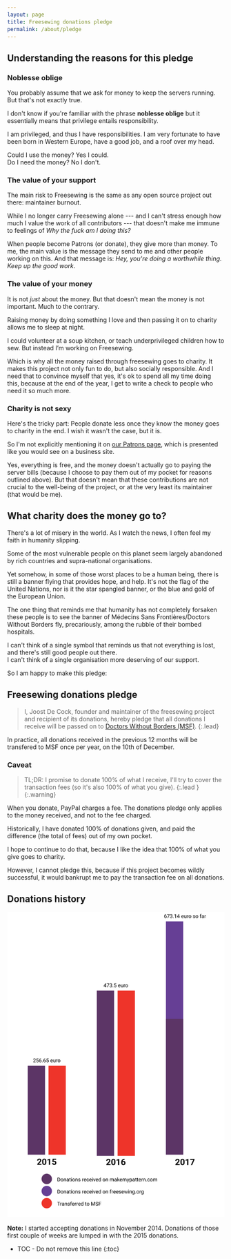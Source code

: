 ```yaml
---
layout: page
title: Freesewing donations pledge
permalink: /about/pledge
---
```

## Understanding the reasons for this pledge

### Noblesse oblige

You probably assume that we ask for money to keep the servers running. But that's not exactly true.

I don't know if you're familiar with the phrase **noblesse oblige** but it essentially means that privilege entails responsibility.

I am privileged, and thus I have responsibilities.
I am very fortunate to have been born in Western Europe, have a good job, and a roof over my head.

Could I use the money? Yes I could.  
Do I need the money? No I don't.

### The value of your support

The main risk to Freesewing is the same as any open source project out there: maintainer burnout.

While I no longer carry Freesewing alone --- and I can't stress enough how much I value the work of all contributors ---
that doesn't make me immune to feelings of *Why the fuck am I doing this?*

When people become Patrons (or donate), they give more than money.
To me, the main value is the message they send to me and other people working on this. 
And that message is: *Hey, you're doing a worthwhile thing. Keep up the good work*.

### The value of your money

It is not *just* about the money. But that doesn't mean the money is not important.
Much to the contrary.

Raising money by doing something I love and then passing it on to charity allows me to sleep at night. 

I could volunteer at a soup kitchen, or teach underprivileged children how to sew. But instead I’m working on Freesewing.

Which is why all the money raised through freesewing goes to charity.
It makes this project not only fun to do, but also socially responsible. 
And I need that to convince myself that yes, it's ok to spend all my time doing this, 
because at the end of the year, I get to write a check to people who need it so much more.

### Charity is not sexy
Here's the tricky part: People donate less once they know the money goes to charity in the end. 
I wish it wasn't the case, but it is.

So I'm not explicitly mentioning it on [our Patrons page](/patrons/join), 
which is presented like you would see on a business site.

Yes, everything is free, and the money doesn't actually go to paying the server bills 
(because I choose to pay them out of my pocket for reasons outlined above). 
But that doesn't mean that these contributions are not crucial to the well-being of the project, 
or at the very least its maintainer (that would be me).

## What charity does the money go to?

There's a lot of misery in the world. As I watch the news, I often feel my faith in humanity slipping.

Some of the most vulnerable people on this planet seem largely abandoned by rich countries and supra-national organisations.

Yet somehow, in some of those worst places to be a human being, there is still a banner flying that provides hope, and help. It's not the flag of the United Nations, nor is it the star spangled banner, or the blue and gold of the European Union.

The one thing that reminds me that humanity has not completely forsaken these people is to see the banner of M&eacute;decins Sans Fronti&egrave;res/Doctors Without Borders fly, precariously, among the rubble of their bombed hospitals.

I can't think of a single symbol that reminds us that not everything is lost, and there's still good people out there.  
I can't think of a single organisation more deserving of our support.

So I am happy to make this pledge:

## Freesewing donations pledge
> I, Joost De Cock, founder and maintainer of the freesewing project and 
> recipient of its donations, hereby pledge that all donations I receive 
> will be passed on to
> [Doctors Without Borders (MSF)](http://www.msf.org/).
> {:.lead}

In practice, all donations received in the previous 12 months will be transfered to MSF once per year, on the 10th of December.



### Caveat
> TL;DR: I promise to donate 100% of what I receive, I'll try to cover the transaction fees (so it's also 100% of what you give).
>  {:.lead }
{:.warning}

When you donate, PayPal charges a fee. 
The donations pledge only applies to the money received, and not to the fee charged.

Historically, I have donated 100% of donations given, and paid the difference 
(the total of fees) out of my own pocket.

I hope to continue to do that, because I like the idea that 100% of what you
give goes to charity.

However, I cannot pledge this, because if this project becomes wildly successful,
it would bankrupt me to pay the transaction fee on all donations.

## Donations history

![Donations overview](/img/donations.svg)

**Note:** I started accepting donations in November 2014. Donations of those
first couple of weeks are lumped in with the 2015 donations.

* TOC - Do not remove this line
{:toc}


